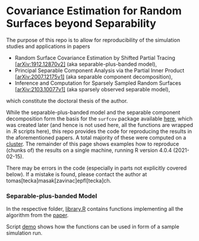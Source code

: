 
<!-- README.md is generated from README.Rmd. Please edit that file -->

# Covariance Estimation for Random Surfaces beyond Separability

<!-- badges: start -->
<!-- badges: end -->

The purpose of this repo is to allow for reproducibility of the
simulation studies and applications in papers

-   Random Surface Covariance Estimation by Shifted Partial Tracing
    [\[arXiv:1912.12870v2\]](https://arxiv.org/abs/1912.12870) (aka
    separable-plus-banded model),
-   Principal Separable Component Analysis via the Partial Inner Product
    [\[arXiv:2007.12175v1\]](https://arxiv.org/abs/2007.12175) (aka
    separable component decomposition),
-   Inference and Computation for Sparsely Sampled Random Surfaces
    [\[arXiv:2103.10077v1\]](https://arxiv.org/abs/2103.10077) (aka
    sparsely observed separable model),

which constitute the doctoral thesis of the author.

While the separable-plus-banded model and the separable component
decomposition form the basis for the `surfcov` package available
[here](https://github.com/TMasak/surfcov), which was created later (and
hence is not used here, all the functions are wrapped in .R scripts
here), this repo provides the code for reproducing the results in the
aforementioned papers. A total majority of these were computed on a
[cluster](https://www.epfl.ch/research/facilities/scitas/). The
remainder of this page shows examples how to reproduce (chunks of) the
results on a single machine, running R version 4.0.4 (2021-02-15).

There may be errors in the code (especially in parts not explicitly
covered below). If a mistake is found, please contact the author at
tomas\[tecka\]masak\[zavinac\]epfl\[tecka\]ch.

### Separable-plus-banded Model

In the respective folder,
[library.R](separable_plus_banded_model/library.R) contains functions
implementing all the algorithm from the
[paper](https://arxiv.org/abs/1912.12870).

Script [demo](separable_plus_banded_model/demo.R) shows how the
functions can be used in form of a sample simulation run.
